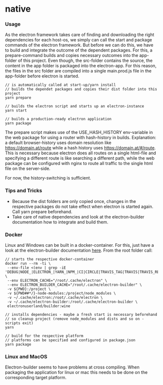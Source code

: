 # native

### Usage
As the electron framework takes care of finding and downloading the right dependencies for each host-os, we simply can call the start and package commands of the electron framework. But before we can do this, we have to build and integrate the outcome of the dependent packages. For this, a prepare-command builds and copies necessary outcomes into the app-folder of this project. Even though, the src-folder contains the source, the content in the app folder is packaged into the electron-app. For this reason, the files in the src folder are compiled into a single main.prod.js file in the app-folder before electron is started.

```
// is automatically called at start-up/yarn install
// builds the dependet packages and copies their dist folder into this project 
yarn prepare

// builds the electron script and starts up an electron-instance
yarn start

// builds a production-ready electron application
yarn package
```

The prepare script makes use of the USE_HASH_HISTORY env-variable in the web package for using a router with hash-history in builds. Explanation: a default browser-history uses domain resolution like https://domain.at/route while a hash history uses https://domain.at/#/route. This is necessary because electron does all routes on a single html-file and specifying a different route is like searching a different path, while the web package can be configured with nginx to route all traffic to the single html file on the server-side.

For now, the history-switching is sufficient.

### Tips and Tricks
* Because the dist folders are only copied once, changes in the respective packages do not take effect when electron is started again. Call yarn prepare beforehand.
* Take care of native dependencies and look at the electron-builder documentation how to integrate and build them.

### Docker
Linux and Windows can be built in a docker-container. For this, just have a look at the electron-builder documentation [here](https://www.electron.build/multi-platform-build).
From the root folder call:
```
// starts the respective docker-container
docker run --rm -ti \
 --env-file <(env | grep -iE 'DEBUG|NODE_|ELECTRON_|YARN_|NPM_|CI|CIRCLE|TRAVIS_TAG|TRAVIS|TRAVIS_REPO_|TRAVIS_BUILD_|TRAVIS_BRANCH|TRAVIS_PULL_REQUEST_|APPVEYOR_|CSC_|GH_|GITHUB_|BT_|AWS_|STRIP|BUILD_') \
 --env ELECTRON_CACHE="/root/.cache/electron" \
 --env ELECTRON_BUILDER_CACHE="/root/.cache/electron-builder" \
 -v ${PWD}:/project \
 -v ${PWD##*/}-node-modules:/project/node_modules \
 -v ~/.cache/electron:/root/.cache/electron \
 -v ~/.cache/electron-builder:/root/.cache/electron-builder \
 electronuserland/builder:wine

// installs dependencies - maybe a fresh start is necessary beforehand
// so cleanup project (remove node_modules and dists and so on - scripts exit)
yarn

// build for the respective platform
// platforms can be specified and configured in package.json
yarn package
```

### Linux and MacOS
Electron-builder seems to have problems at cross compiling.
When packaging the application for linux or mac this needs to be done on the corresponding target platform.
